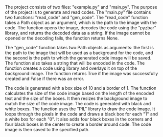 The project consists of two files: "example.py" and "main.py". The purpose of the project is to generate and read codes. The "main.py" file contains two functions: "read_code" and "gen_code". The "read_code" function takes a Path object as an argument, which is the path to the image with the code. The function opens the image, decodes the code using the "pyzbar" library, and returns the decoded data as a string. If the image cannot be opened or the decoding fails, the function returns None.

The "gen_code" function takes two Path objects as arguments: the first is the path to the image that will be used as a background for the code, and the second is the path to which the generated code image will be saved. The function also takes a string that will be encoded in the  code. The function creates a  code using library and overlays it on top of the background image. The function returns True if the image was successfully created and False if there was an error.

The code is generated with a box size of 10 and a border of 1. The function calculates the size of the  code image based on the length of the encoded text and the size of the boxes. It then resizes the background image to match the size of the  code image.
The  code is generated with black and white boxes. The function uses the "PIL" library to draw the  code image. It loops through the pixels in the code and draws a black box for each "1" and a white box for each "0". It also adds four black boxes in the corners and four black boxes in the center to create a border around  code. The  code image is then saved to the specified path.
